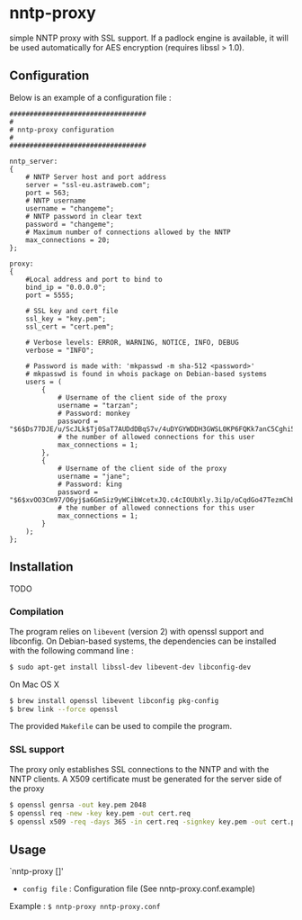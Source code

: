 # nntp-proxy

simple NNTP proxy with SSL support. If a padlock engine is available, it will be used automatically for AES encryption (requires libssl > 1.0).

## Configuration

Below is an example of a configuration file :

```
##################################
#
# nntp-proxy configuration
#
##################################

nntp_server:
{
    # NNTP Server host and port address
    server = "ssl-eu.astraweb.com";
    port = 563;
    # NNTP username
    username = "changeme";
    # NNTP password in clear text
    password = "changeme";
    # Maximum number of connections allowed by the NNTP
    max_connections = 20;
};

proxy:
{
    #Local address and port to bind to
    bind_ip = "0.0.0.0";
    port = 5555;

    # SSL key and cert file
    ssl_key = "key.pem";
    ssl_cert = "cert.pem";

    # Verbose levels: ERROR, WARNING, NOTICE, INFO, DEBUG
    verbose = "INFO";

    # Password is made with: 'mkpasswd -m sha-512 <password>'
    # mkpasswd is found in whois package on Debian-based systems
    users = (
        {
            # Username of the client side of the proxy
            username = "tarzan";
            # Password: monkey
            password = "$6$Ds77DJE/u/ScJLk$Tj0SaT7AUDdDBqS7v/4uDYGYWDDH3GWSL0KP6FQKk7anC5Cghi5IJUYzIAxJZ8rFgyeFmosPSEyQRL.slG5ST1";
            # the number of allowed connections for this user
            max_connections = 1;
        },
        {
            # Username of the client side of the proxy
            username = "jane";
            # Password: king
            password = "$6$xvOO3Cm97/O6yj$a6GmSiz9yWCibWcetxJQ.c4cIOUbXly.3i1p/oCqdGo47TezmChb0tSeIxmvD.2zrb/lywc4vtl/IKLBoqMXs1";
            # the number of allowed connections for this user
            max_connections = 1;
        }
    );
};
```



## Installation

TODO

### Compilation

The program relies on ``libevent`` (version 2) with openssl support and libconfig. On Debian-based systems, the dependencies can be installed with the following command line :

```sh
$ sudo apt-get install libssl-dev libevent-dev libconfig-dev
```

On Mac OS X

```sh
$ brew install openssl libevent libconfig pkg-config
$ brew link --force openssl
```

The provided `Makefile` can be used to compile the program.

### SSL support

The proxy only establishes SSL connections to the NNTP and with the NNTP clients.
A X509 certificate must be generated for the server side of the proxy

```sh
$ openssl genrsa -out key.pem 2048
$ openssl req -new -key key.pem -out cert.req
$ openssl x509 -req -days 365 -in cert.req -signkey key.pem -out cert.pem
```

## Usage

`nntp-proxy [<config file>]'

  * `config file` : Configuration file (See nntp-proxy.conf.example)

Example : `$ nntp-proxy nntp-proxy.conf`

